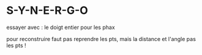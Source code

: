 # S-Y-N-E-R-G-O

essayer avec : le doigt entier pour les phax

pour reconstruire faut pas reprendre les pts, mais la distance et l'angle pas les pts  !
